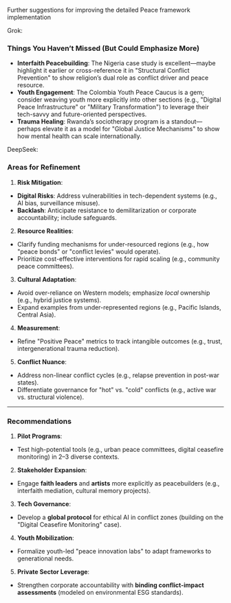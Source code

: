 Further suggestions for improving the detailed Peace framework implementation

Grok:

### Things You Haven’t Missed (But Could Emphasize More)
- **Interfaith Peacebuilding**: The Nigeria case study is excellent—maybe highlight it earlier or cross-reference it in "Structural Conflict Prevention" to show religion’s dual role as conflict driver and peace resource.
- **Youth Engagement**: The Colombia Youth Peace Caucus is a gem; consider weaving youth more explicitly into other sections (e.g., "Digital Peace Infrastructure" or "Military Transformation") to leverage their tech-savvy and future-oriented perspectives.
- **Trauma Healing**: Rwanda’s sociotherapy program is a standout—perhaps elevate it as a model for "Global Justice Mechanisms" to show how mental health can scale internationally.

DeepSeek:

### **Areas for Refinement**
1. **Risk Mitigation**:
 - **Digital Risks**: Address vulnerabilities in tech-dependent systems (e.g., AI bias, surveillance misuse).
 - **Backlash**: Anticipate resistance to demilitarization or corporate accountability; include safeguards.

2. **Resource Realities**:
 - Clarify funding mechanisms for under-resourced regions (e.g., how "peace bonds" or "conflict levies" would operate).
 - Prioritize cost-effective interventions for rapid scaling (e.g., community peace committees).

3. **Cultural Adaptation**:
 - Avoid over-reliance on Western models; emphasize *local* ownership (e.g., hybrid justice systems).
 - Expand examples from under-represented regions (e.g., Pacific Islands, Central Asia).

4. **Measurement**:
 - Refine "Positive Peace" metrics to track intangible outcomes (e.g., trust, intergenerational trauma reduction).

5. **Conflict Nuance**:
 - Address non-linear conflict cycles (e.g., relapse prevention in post-war states).
 - Differentiate governance for "hot" vs. "cold" conflicts (e.g., active war vs. structural violence).

---

### **Recommendations**
1. **Pilot Programs**:
 - Test high-potential tools (e.g., urban peace committees, digital ceasefire monitoring) in 2–3 diverse contexts.

2. **Stakeholder Expansion**:
 - Engage **faith leaders** and **artists** more explicitly as peacebuilders (e.g., interfaith mediation, cultural memory projects).

3. **Tech Governance**:
 - Develop a **global protocol** for ethical AI in conflict zones (building on the "Digital Ceasefire Monitoring" case).

4. **Youth Mobilization**:
 - Formalize youth-led "peace innovation labs" to adapt frameworks to generational needs.

5. **Private Sector Leverage**:
 - Strengthen corporate accountability with **binding conflict-impact assessments** (modeled on environmental ESG standards).

